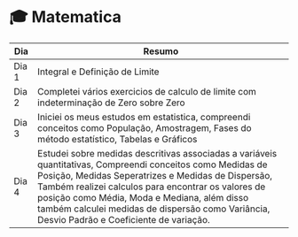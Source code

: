 # 🎓 Matematica

|Dia|Resumo|
|---|---|
|Dia 1|Integral e Definição de Limite|
|Dia 2|Completei vários exercicios de calculo de limite com indeterminação de Zero sobre Zero
|Dia 3|Iniciei os meus estudos em estatistica, compreendi conceitos como População, Amostragem, Fases do método estatístico, Tabelas e Gráficos|
|Dia 4|Estudei sobre medidas descritivas associadas a variáveis quantitativas, Compreendi conceitos como Medidas de Posição, Medidas Seperatrizes e Medidas de Dispersão, Também realizei calculos para encontrar os valores de posição como Média, Moda e Mediana, além disso também calculei medidas de dispersão como Variância, Desvio Padrão e Coeficiente de variação.
